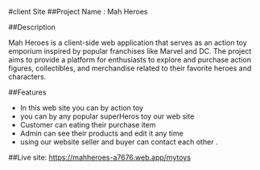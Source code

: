 #client Site
##Project Name : Mah Heroes

##Description

Mah Heroes is a client-side web application that serves as an action toy emporium inspired by popular franchises like Marvel and DC. The project aims to provide a platform for enthusiasts to explore and purchase action figures, collectibles, and merchandise related to their favorite heroes and characters.

##Features

- In this web site you can by action toy
- you can by  any popular superHeros toy our web site
- Customer can eating their purchase item
- Admin can see their products and edit it any time 
- using our website seller and buyer can contact each other .

##Live site: https://mahheroes-a7676.web.app/mytoys
